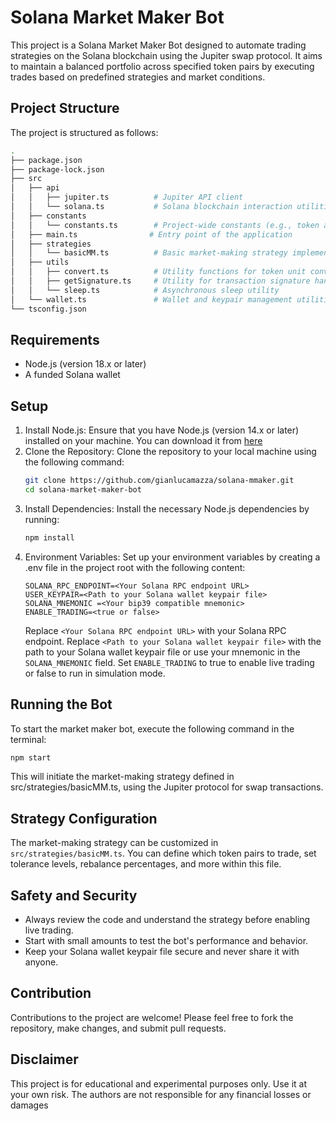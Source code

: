 # Solana Market Maker Bot

This project is a Solana Market Maker Bot designed to automate trading strategies on the Solana blockchain using the Jupiter swap protocol. It aims to maintain a balanced portfolio across specified token pairs by executing trades based on predefined strategies and market conditions.

## Project Structure

The project is structured as follows:

```bash
.
├── package.json
├── package-lock.json
├── src
│   ├── api
│   │   ├── jupiter.ts          # Jupiter API client
│   │   └── solana.ts           # Solana blockchain interaction utilities
│   ├── constants
│   │   └── constants.ts        # Project-wide constants (e.g., token addresses)
│   ├── main.ts                # Entry point of the application
│   ├── strategies
│   │   └── basicMM.ts          # Basic market-making strategy implementation
│   ├── utils
│   │   ├── convert.ts          # Utility functions for token unit conversions
│   │   ├── getSignature.ts     # Utility for transaction signature handling
│   │   └── sleep.ts            # Asynchronous sleep utility
│   └── wallet.ts               # Wallet and keypair management utilities
└── tsconfig.json
```

## Requirements

- Node.js (version 18.x or later)
- A funded Solana wallet

## Setup

1. Install Node.js: Ensure that you have Node.js (version 14.x or later) installed on your machine. You can download it from [here]("https://nodejs.org/")
2. Clone the Repository: Clone the repository to your local machine using the following command:
    ```bash
    git clone https://github.com/gianlucamazza/solana-mmaker.git
    cd solana-market-maker-bot
    ```
3. Install Dependencies: Install the necessary Node.js dependencies by running:
    ```bash
    npm install
    ```
4. Environment Variables: Set up your environment variables by creating a .env file in the project root with the following content:
    ```
    SOLANA_RPC_ENDPOINT=<Your Solana RPC endpoint URL>
    USER_KEYPAIR=<Path to your Solana wallet keypair file>
    SOLANA_MNEMONIC =<Your bip39 compatible mnemonic>
    ENABLE_TRADING=<true or false>
    ```
    Replace `<Your Solana RPC endpoint URL>` with your Solana RPC endpoint.
    Replace `<Path to your Solana wallet keypair file>` with the path to your Solana wallet keypair file or use your mnemonic in the `SOLANA_MNEMONIC` field.
    Set `ENABLE_TRADING` to true to enable live trading or false to run in simulation mode.
## Running the Bot

To start the market maker bot, execute the following command in the terminal:

```bash
npm start
```

This will initiate the market-making strategy defined in src/strategies/basicMM.ts, using the Jupiter protocol for swap transactions.

## Strategy Configuration

The market-making strategy can be customized in `src/strategies/basicMM.ts`. You can define which token pairs to trade, set tolerance levels, rebalance percentages, and more within this file.

## Safety and Security

- Always review the code and understand the strategy before enabling live trading.
- Start with small amounts to test the bot's performance and behavior.
- Keep your Solana wallet keypair file secure and never share it with anyone.

## Contribution
Contributions to the project are welcome! Please feel free to fork the repository, make changes, and submit pull requests.

## Disclaimer
This project is for educational and experimental purposes only. Use it at your own risk. The authors are not responsible for any financial losses or damages